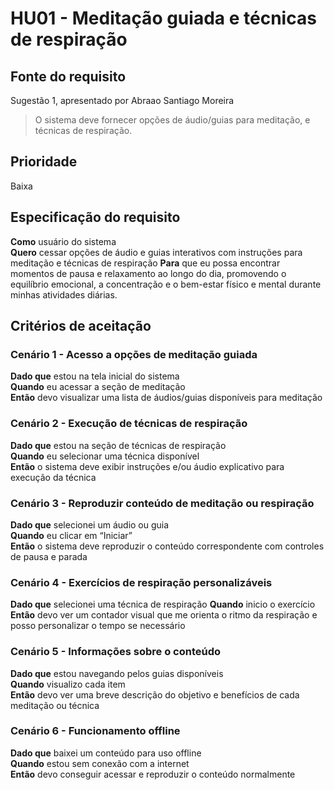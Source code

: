 # HU01 - Meditação guiada e técnicas de respiração  
## Fonte do requisito  
Sugestão 1, apresentado por Abraao Santiago Moreira

> O sistema deve fornecer opções de áudio/guias para meditação, e técnicas de respiração.

## Prioridade  
Baixa

## Especificação do requisito  
**Como** usuário do sistema  
**Quero** cessar opções de áudio e guias interativos com instruções para meditação e técnicas de respiração 
**Para** que eu possa encontrar momentos de pausa e relaxamento ao longo do dia, promovendo o equilíbrio emocional, a concentração e o bem-estar físico e mental durante minhas atividades diárias.

## Critérios de aceitação  

### Cenário 1 - Acesso a opções de meditação guiada  
**Dado que** estou na tela inicial do sistema  
**Quando** eu acessar a seção de meditação  
**Então** devo visualizar uma lista de áudios/guias disponíveis para meditação  

### Cenário 2 - Execução de técnicas de respiração  
**Dado que** estou na seção de técnicas de respiração  
**Quando** eu selecionar uma técnica disponível  
**Então** o sistema deve exibir instruções e/ou áudio explicativo para execução da técnica  

### Cenário 3 - Reproduzir conteúdo de meditação ou respiração  
**Dado que** selecionei um áudio ou guia  
**Quando** eu clicar em “Iniciar”  
**Então** o sistema deve reproduzir o conteúdo correspondente com controles de pausa e parada

### Cenário 4 - Exercícios de respiração personalizáveis
**Dado que** selecionei uma técnica de respiração 
**Quando** inicio o exercício  
**Então** devo ver um contador visual que me orienta o ritmo da respiração e posso personalizar o tempo se necessário

### Cenário 5 - Informações sobre o conteúdo
**Dado que** estou navegando pelos guias disponíveis  
**Quando** visualizo cada item  
**Então** devo ver uma breve descrição do objetivo e benefícios de cada meditação ou técnica

### Cenário 6 - Funcionamento offline
**Dado que** baixei um conteúdo para uso offline  
**Quando** estou sem conexão com a internet  
**Então** devo conseguir acessar e reproduzir o conteúdo normalmente
